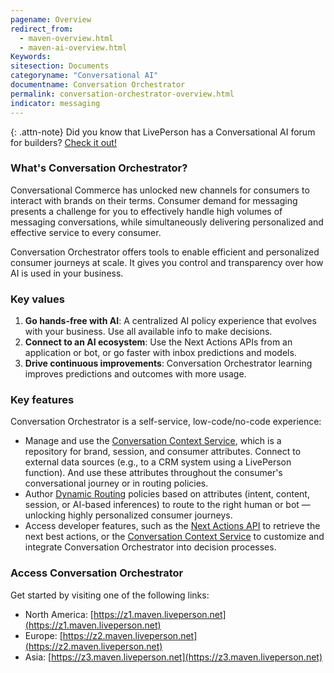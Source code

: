 ```yaml
---
pagename: Overview
redirect_from:
  - maven-overview.html
  - maven-ai-overview.html
Keywords:
sitesection: Documents
categoryname: "Conversational AI"
documentname: Conversation Orchestrator
permalink: conversation-orchestrator-overview.html
indicator: messaging
---
```


{: .attn-note}
Did you know that LivePerson has a Conversational AI forum for builders? [Check it out!](https://talkyard.livepersonai.com/)

### What's Conversation Orchestrator?

Conversational Commerce has unlocked new channels for consumers to interact with brands on their terms. Consumer demand for messaging presents a challenge for you to effectively handle high volumes of messaging conversations, while simultaneously delivering personalized and effective service to every consumer.

Conversation Orchestrator offers tools to enable efficient and personalized consumer journeys at scale. It gives you control and transparency over how AI is used in your business.

### Key values

1. **Go hands-free with AI**: A centralized AI policy experience that evolves with your business. Use all available info to make decisions.
2. **Connect to an AI ecosystem**:  Use the Next Actions APIs from an application or bot, or go faster with inbox predictions and models.
3. **Drive continuous improvements**: Conversation Orchestrator learning improves predictions and outcomes with more usage.

### Key features

Conversation Orchestrator is a self-service, low-code/no-code experience:

* Manage and use the [Conversation Context Service](conversation-orchestrator-conversation-context-service-overview.html), which is a repository for brand, session, and consumer attributes. Connect to external data sources (e.g., to a CRM system using a LivePerson function). And use these attributes throughout the consumer's conversational journey or in routing policies.
* Author [Dynamic Routing](conversation-orchestrator-dynamic-routing-overview.html) policies based on attributes (intent, content, session, or AI-based inferences) to route to the right human or bot — unlocking highly personalized consumer journeys.
* Access developer features, such as the [Next Actions API](conversation-orchestrator-next-actions-api-overview.html) to retrieve the next best actions, or the [Conversation Context Service](conversation-orchestrator-conversation-context-service-overview.html) to customize and integrate Conversation Orchestrator into decision processes.

### Access Conversation Orchestrator

Get started by visiting one of the following links:

* North America: [https://z1.maven.liveperson.net](https://z1.maven.liveperson.net)
* Europe: [https://z2.maven.liveperson.net](https://z2.maven.liveperson.net)
* Asia: [https://z3.maven.liveperson.net](https://z3.maven.liveperson.net)